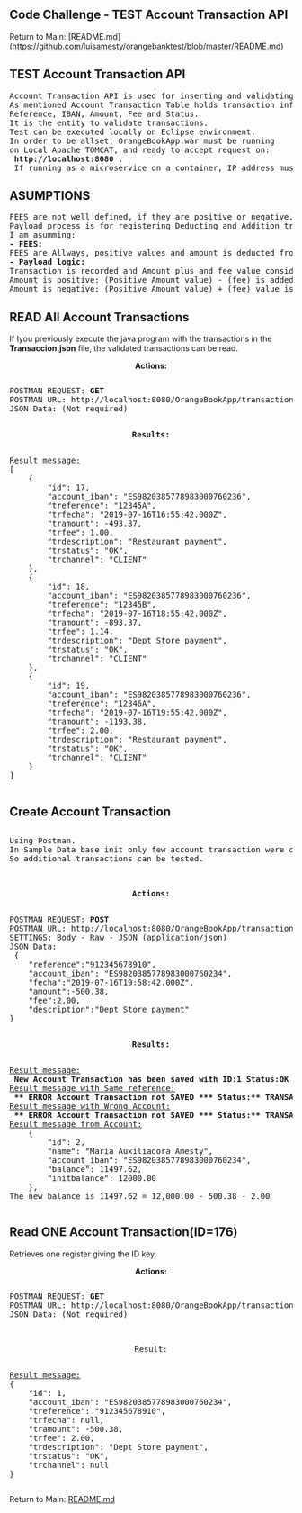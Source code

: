 ## Code Challenge - TEST Account Transaction API
Return to Main: [README.md] (https://github.com/luisamesty/orangebanktest/blob/master/README.md)
## <b>TEST Account Transaction API</b>
<pre>
Account Transaction API is used for inserting and validating transactions.
As mentioned Account Transaction Table holds transaction information as Date,
Reference, IBAN, Amount, Fee and Status.
It is the entity to validate transactions.
Test can be executed locally on Eclipse environment. 
In order to be allset, OrangeBookApp.war must be running
on Local Apache TOMCAT, and ready to accept request on:
 <b>http://localhost:8080</b> . 
 If running as a microservice on a container, IP address must be changed.
</pre>

## <b>ASUMPTIONS</b>
<pre>
FEES are not well defined, if they are positive or negative.
Payload process is for registering Deducting and Addition transactions.
I am asumming:
<b>- FEES: </b>
FEES are Allways, positive values and amount is deducted from balance.
<b>- Payload logic: </b>
Transaction is recorded and Amount plus and fee value considered.
Amount is positive: (Positive Amount value) - (fee) is added.
Amount is negative: (Positive Amount value) + (fee) value is deducted.
</pre>

## <b>READ All Account Transactions</b>

If Iyou previously execute the java program with the transactions in the <b>Transaccion.json</b>
file, the validated transactions can be read.</br>
<center><b>Actions:</b></center>
<pre><pre>
POSTMAN REQUEST: <b>GET</b>
POSTMAN URL: http://localhost:8080/OrangeBookApp/transaction/get/
JSON Data: (Not required)
</pre>
<center><b>Results:</b></center>
<pre>
<u>Result message:</u> 
[
    {
        "id": 17,
        "account_iban": "ES9820385778983000760236",
        "treference": "12345A",
        "trfecha": "2019-07-16T16:55:42.000Z",
        "tramount": -493.37,
        "trfee": 1.00,
        "trdescription": "Restaurant payment",
        "trstatus": "OK",
        "trchannel": "CLIENT"
    },
    {
        "id": 18,
        "account_iban": "ES9820385778983000760236",
        "treference": "12345B",
        "trfecha": "2019-07-16T18:55:42.000Z",
        "tramount": -893.37,
        "trfee": 1.14,
        "trdescription": "Dept Store payment",
        "trstatus": "OK",
        "trchannel": "CLIENT"
    },
    {
        "id": 19,
        "account_iban": "ES9820385778983000760236",
        "treference": "12346A",
        "trfecha": "2019-07-16T19:55:42.000Z",
        "tramount": -1193.38,
        "trfee": 2.00,
        "trdescription": "Restaurant payment",
        "trstatus": "OK",
        "trchannel": "CLIENT"
    }
]
</pre></pre>

## <b>Create Account Transaction</b>
<pre><pre>
Using Postman. 
In Sample Data base init only few account transaction were created. 
So additional transactions can be tested.
</pre>
<center><b>Actions:</b></center>
<pre>
POSTMAN REQUEST: <b>POST</b>
POSTMAN URL: http://localhost:8080/OrangeBookApp/transaction/add
SETTINGS: Body - Raw - JSON (application/json)
JSON Data:
 {
	"reference":"912345678910",
	"account_iban": "ES9820385778983000760234",
	"fecha":"2019-07-16T19:58:42.000Z",
	"amount":-500.38,
	"fee":2.00,
	"description":"Dept Store payment"
}
</pre>
<center><b><b>Results:</b></b></center>
<pre>
<u>Result message:</u>
 <b>New Account Transaction has been saved with ID:1 Status:OK</b>
<u>Result message with Same reference:</u>
 <b>** ERROR Account Transaction not SAVED *** Status:** TRANSACTION ERROR REFERENCE EXISTS ** REF:912345678910</b>
<u>Result message with Wrong Account:</u>
 <b>** ERROR Account Transaction not SAVED *** Status:** TRANSACTION ERROR ACOUNT INVALID** REF:912345678910 IBAN:ES9820385778983000760234-9</b>
<u>Result message from Account:</u>
    {
        "id": 2,
        "name": "Maria Auxiliadora Amesty",
        "account_iban": "ES9820385778983000760234",
        "balance": 11497.62,
        "initbalance": 12000.00
    },
The new balance is 11497.62 = 12,000.00 - 500.38 - 2.00
</pre></pre>

## <b>Read ONE Account Transaction(ID=176)</b></br>
Retrieves one register giving the ID key.
<center><b>Actions:</b></center>
<pre><pre>
POSTMAN REQUEST: <b>GET</b>
POSTMAN URL: http://localhost:8080/OrangeBookApp/transaction/get/1
JSON Data: (Not required)

</pre>
<center>Result:</center>
<pre>
<u>Result message:</u> 
{
    "id": 1,
    "account_iban": "ES9820385778983000760234",
    "treference": "912345678910",
    "trfecha": null,
    "tramount": -500.38,
    "trfee": 2.00,
    "trdescription": "Dept Store payment",
    "trstatus": "OK",
    "trchannel": null
}
</pre></pre>

Return to Main: [README.md](https://github.com/luisamesty/orangebanktest/blob/master/README.md)